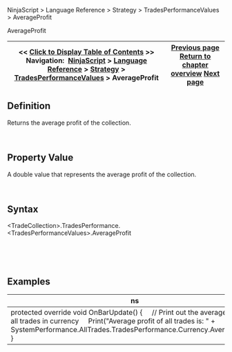 ﻿


NinjaScript \> Language Reference \> Strategy \> TradesPerformanceValues \> AverageProfit






















AverageProfit







| \<\< [Click to Display Table of Contents](averageprofit.md) \>\> **Navigation:**     [NinjaScript](ninjascript.md) \> [Language Reference](language_reference_wip.md) \> [Strategy](strategy.md) \> [TradesPerformanceValues](tradesperformancevalues.md) \> AverageProfit | [Previous page](averagemfe.md) [Return to chapter overview](tradesperformancevalues.md) [Next page](cumprofit.md) |
| --- | --- |











## Definition


Returns the average profit of the collection.  

 


## Property Value


A double value that represents the average profit of the collection.


 


## Syntax
\<TradeCollection\>.TradesPerformance.\<TradesPerformanceValues\>.AverageProfit


 


 


## 


## Examples




| ns |
| --- |
| protected override void OnBarUpdate() {      // Print out the average profit of all trades in currency      Print("Average profit of all trades is: " \+ SystemPerformance.AllTrades.TradesPerformance.Currency.AverageProfit); } |









